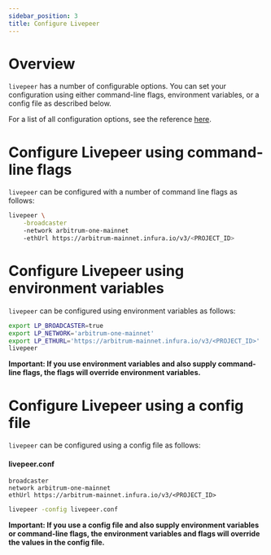 ```yaml
---
sidebar_position: 3
title: Configure Livepeer
---
```


# Overview

`livepeer` has a number of configurable options. You can set your configuration
using either command-line flags, environment variables, or a config file as
described below.

For a list of all configuration options, see the reference
[here](/video-miners/reference/configuration).

# Configure Livepeer using command-line flags

`livepeer` can be configured with a number of command line flags as follows:

```bash
livepeer \
    -broadcaster
    -network arbitrum-one-mainnet
    -ethUrl https://arbitrum-mainnet.infura.io/v3/<PROJECT_ID>
```

# Configure Livepeer using environment variables

`livepeer` can be configured using environment variables as follows:

```bash
export LP_BROADCASTER=true
export LP_NETWORK='arbitrum-one-mainnet'
export LP_ETHURL='https://arbitrum-mainnet.infura.io/v3/<PROJECT_ID>'
livepeer
```

**Important: If you use environment variables and also supply command-line
flags, the flags will override environment variables.**

# Configure Livepeer using a config file

`livepeer` can be configured using a config file as follows:

#### livepeer.conf

```
broadcaster
network arbitrum-one-mainnet
ethUrl https://arbitrum-mainnet.infura.io/v3/<PROJECT_ID>
```

```bash
livepeer -config livepeer.conf
```

**Important: If you use a config file and also supply environment variables or
command-line flags, the environment variables and flags will override the values
in the config file.**
